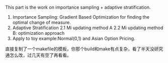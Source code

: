 This part is the work on importance sampling + adaptive stratification.
1. Importance Sampling: Gradient Based Optimization for finding the optimal change of measure.
2. Adaptive Stratification 
	2.1 Mi updating method A
	2.2 Mi updating method B: optimization approach
3. Apply to toy example:Normal(0,1) and Asian Option Pricing.

直接复制了一个makefile的模板，你那个build和make有点复杂，看了半天没研究通怎么改，过几天有空了再看看。

